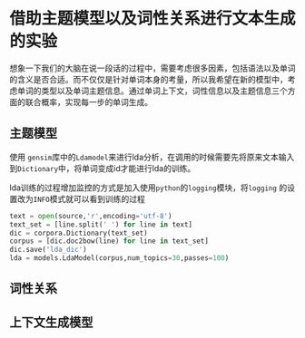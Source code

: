 # 借助主题模型以及词性关系进行文本生成的实验

想象一下我们的大脑在说一段话的过程中，需要考虑很多因素，包括语法以及单词的含义是否合适。而不仅仅是针对单词本身的考量，所以我希望在新的模型中，考虑单词的类型以及单词主题信息。通过单词上下文，词性信息以及主题信息三个方面的联合概率，实现每一步的单词生成。


## 主题模型

使用 `gensim`库中的`Ldamodel`来进行lda分析，在调用的时候需要先将原来文本输入到`Dictionary`中，将单词变成id才能进行lda的训练。

lda训练的过程增加监控的方式是加入使用`python`的`logging`模块，将`logging` 的设置改为`INFO`模式就可以看到训练的过程

```python
text = open(source,'r',encoding='utf-8')
text_set = [line.split(' ') for line in text]
dic = corpora.Dictionary(text_set)
corpus = [dic.doc2bow(line) for line in text_set]
dic.save('lda_dic')
lda = models.LdaModel(corpus,num_topics=30,passes=100)

```


## 词性关系

## 上下文生成模型

